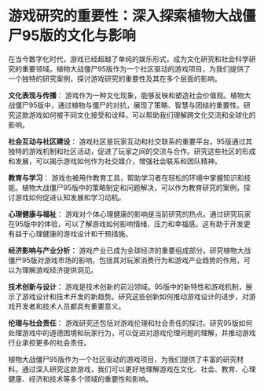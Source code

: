 # 游戏研究的重要性：深入探索植物大战僵尸95版的文化与影响

在当今数字化时代，游戏已经超越了单纯的娱乐形式，成为文化研究和社会科学研究的重要领域。植物大战僵尸95版作为一个社区驱动的游戏项目，为我们提供了一个独特的研究案例，探讨游戏研究的重要性及其在多个层面的影响。

**文化表现与传播**：
游戏作为一种文化现象，能够反映和塑造社会价值观。植物大战僵尸95版中，通过植物与僵尸的对抗，展现了策略、智慧与团结的重要性。研究这款游戏如何被不同文化接受和诠释，可以帮助我们理解跨文化交流和全球化的影响。

**社会互动与社区建设**：
游戏社区是玩家互动和社交联系的重要平台。95版通过其独特的游戏机制和社区活动，促进了玩家之间的交流与合作。研究这些社区的形成和发展，可以揭示游戏如何作为社交媒介，增强社会联系和团队精神。

**教育与学习**：
游戏也被用作教育工具，帮助学习者在轻松的环境中掌握知识和技能。植物大战僵尸95版中的策略制定和问题解决，可以作为教育研究的案例，探讨游戏如何促进认知发展和学习动机。

**心理健康与福祉**：
游戏对个体心理健康的影响是当前研究的热点。通过研究玩家在95版中的体验，可以了解游戏如何影响情绪、压力和幸福感。这有助于开发更有益于心理健康的游戏设计和干预措施。

**经济影响与产业分析**：
游戏产业已成为全球经济的重要组成部分。研究植物大战僵尸95版对游戏市场的影响，包括其对玩家消费行为和游戏产业趋势的作用，可以为理解游戏经济提供洞见。

**技术创新与设计**：
游戏是技术创新的前沿领域。95版中的新特性和游戏机制，展示了游戏设计和技术开发的新趋势。研究这些创新如何推动游戏设计的进步，对游戏开发者和技术人员都具有重要意义。

**伦理与社会责任**：
游戏研究还包括对游戏伦理和社会责任的探讨。研究95版如何处理游戏中的道德困境和玩家行为，可以促进对游戏伦理问题的理解，并推动游戏行业承担更多的社会责任。

植物大战僵尸95版作为一个社区驱动的游戏项目，为我们提供了丰富的研究材料。通过深入研究这款游戏，我们可以更好地理解游戏在文化、社会、教育、心理健康、经济和技术等多个领域的重要性和影响。